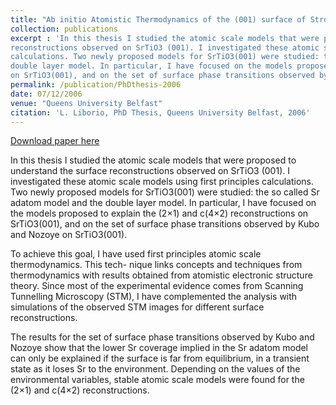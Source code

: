 ```yaml
---
title: "Ab initio Atomistic Thermodynamics of the (001) surface of Strontium Titanate"
collection: publications
excerpt : 'In this thesis I studied the atomic scale models that were proposed to understand the surface
reconstructions observed on SrTiO3 (001). I investigated these atomic scale models using first principles
calculations. Two newly proposed models for SrTiO3(001) were studied: the so called Sr adatom model and the 
double layer model. In particular, I have focused on the models proposed to explain the (2×1) and c(4×2) reconstructions 
on SrTiO3(001), and on the set of surface phase transitions observed by Kubo and Nozoye on SrTiO3(001).'
permalink: /publication/PhDthesis-2006
date: 07/12/2006
venue: "Queens University Belfast"
citation: 'L. Liborio, PhD Thesis, Queens University Belfast, 2006'
---
```


[Download paper here](http://leandro-liborio.github.io/files/liborio-phdthesis.pdf)

In this thesis I studied the atomic scale models that were proposed to understand the surface
reconstructions observed on SrTiO3 (001). I investigated these atomic scale models using first principles
calculations. Two newly proposed models for SrTiO3(001) were studied: the so called Sr adatom model and the 
double layer model. In particular, I have focused on the models proposed to explain the (2×1) and c(4×2) reconstructions 
on SrTiO3(001), and on the set of surface phase transitions observed by Kubo and Nozoye on SrTiO3(001).

To achieve this goal, I have used first principles atomic scale thermodynamics. This tech- nique links concepts and 
techniques from thermodynamics with results obtained from atomistic electronic structure theory. Since most of the
experimental evidence comes from Scanning Tunnelling Microscopy (STM), I have complemented the analysis with simulations
of the observed STM images for different surface reconstructions.

The results for the set of surface phase transitions observed by Kubo and Nozoye show that the lower Sr coverage implied
in the Sr adatom model can only be explained if the surface is far from equilibrium, in a transient state as it loses Sr
to the environment. Depending on the values of the environmental variables, stable atomic scale models were found for the
(2×1) and c(4×2) reconstructions.
